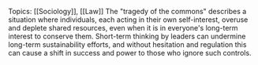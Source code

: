 Topics: [[Sociology]], [[Law]]
The "tragedy of the commons" describes a situation where individuals, each acting in their own self-interest, overuse and deplete shared resources, even when it is in everyone's long-term interest to conserve them. Short-term thinking by leaders can undermine long-term sustainability efforts, and without hesitation and regulation this can cause a shift in success and power to those who ignore such controls.